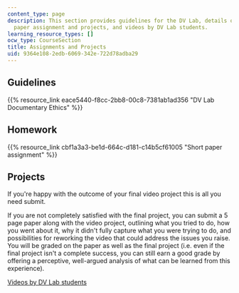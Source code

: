 ```yaml
---
content_type: page
description: This section provides guidelines for the DV Lab, details on the short
  paper assignment and projects, and videos by DV Lab students.
learning_resource_types: []
ocw_type: CourseSection
title: Assignments and Projects
uid: 9364e108-2edb-6069-342e-722d78adba29
---
```


Guidelines
----------

{{% resource_link eace5440-f8cc-2bb8-00c8-7381ab1ad356 "DV Lab Documentary Ethics" %}}

Homework
--------

{{% resource_link cbf1a3a3-be1d-664c-d181-c14b5cf61005 "Short paper assignment" %}}

Projects
--------

If you're happy with the outcome of your final video project this is all you need submit.

If you are not completely satisfied with the final project, you can submit a 5 page paper along with the video project, outlining what you tried to do, how you went about it, why it didn't fully capture what you were trying to do, and possibilities for reworking the video that could address the issues you raise. You will be graded on the paper as well as the final project (i.e. even if the final project isn't a complete success, you can still earn a good grade by offering a perceptive, well-argued analysis of what can be learned from this experience).

[Videos by DV Lab students](https://video.odl.mit.edu/collections/4f69594efa124156b5336792a0af6080)
